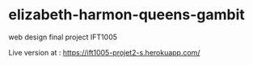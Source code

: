# elizabeth-harmon-queens-gambit
web design final project IFT1005


Live version at : https://ift1005-projet2-s.herokuapp.com/
